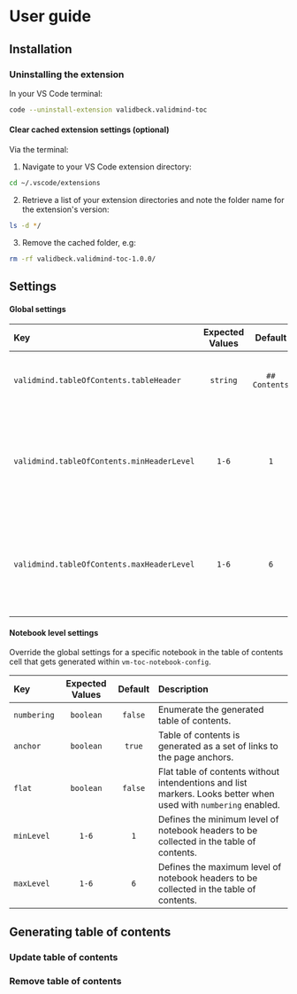 # User guide

## Installation




### Uninstalling the extension

In your VS Code terminal:

```bash
code --uninstall-extension validbeck.validmind-toc
```

#### Clear cached extension settings (optional)

Via the terminal:

1. Navigate to your VS Code extension directory:

```bash
cd ~/.vscode/extensions
```

2. Retrieve a list of your extension directories and note the folder name for the extension's version:

```bash
ls -d */
```

3. Remove the cached folder, e.g:

```bash
rm -rf validbeck.validmind-toc-1.0.0/
```

## Settings

#### Global settings

Key|Expected Values|Default|Description
:---|:---:|:---:|:---
`validmind.tableOfContents.tableHeader`|`string`|`## Contents`|Defines the heading for the table of contents cell.
`validmind.tableOfContents.minHeaderLevel`|`1-6`|`1`|Defines the minimum level of notebook headers to be collected in the table of contents.
`validmind.tableOfContents.maxHeaderLevel`|`1-6`|`6`|Defines the maximum level of notebook headers to be collected in the table of contents.

#### Notebook level settings

Override the global settings for a specific notebook in the table of contents cell that gets generated within `vm-toc-notebook-config`.

Key|Expected Values|Default|Description
:---|:---:|:---:|:---
`numbering`|`boolean`|`false`|Enumerate the generated table of contents.
`anchor`|`boolean`|`true`|Table of contents is generated as a set of links to the page anchors.
`flat`|`boolean`|`false`|Flat table of contents without intendentions and list markers. Looks better when used with `numbering` enabled.
`minLevel`|`1-6`|`1`|Defines the minimum level of notebook headers to be collected in the table of contents.
`maxLevel`|`1-6`|`6`|Defines the maximum level of notebook headers to be collected in the table of contents.

## Generating table of contents


### Update table of contents

### Remove table of contents